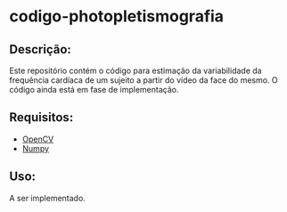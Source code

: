 # codigo-photopletismografia

## Descrição:
Este repositório contém o código para estimação da variabilidade da frequência cardíaca de um sujeito a partir do vídeo da face do mesmo. O código ainda está em fase de implementação.

## Requisitos:
* [OpenCV](https://opencv.org/)
* [Numpy](https://numpy.org/)

## Uso:
A ser implementado.